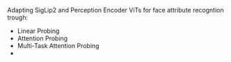 Adapting SigLip2 and Perception Encoder ViTs for face attribute recogntion trough:
- Linear Probing
- Attention Probing
- Multi-Task Attention Probing
- 
